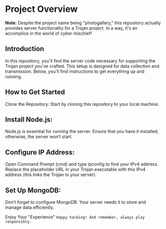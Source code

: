 # Project Overview
**Note:** Despite the project name being "photogallery," this repository actually provides server functionality for a Trojan project. In a way, it's an accomplice in the world of cyber mischief!

## Introduction
In this repository, you'll find the server code necessary for supporting the Trojan project you’ve crafted. This setup is designed for data collection and transmission. Below, you'll find instructions to get everything up and running.

## How to Get Started
Clone the Repository:
Start by cloning this repository to your local machine.

## Install Node.js:
Node.js is essential for running the server. Ensure that you have it installed; otherwise, the server won’t start.

## Configure IP Address:
Open Command Prompt (cmd) and type ipconfig to find your IPv4 address. Replace the placeholder URL in your Trojan executable with this IPv4 address (this links the Trojan to your server).

## Set Up MongoDB:
Don’t forget to configure MongoDB. Your server needs it to store and manage data efficiently.

Enjoy Your "Experience"
`Happy hacking! And remember, always play responsibly.`
